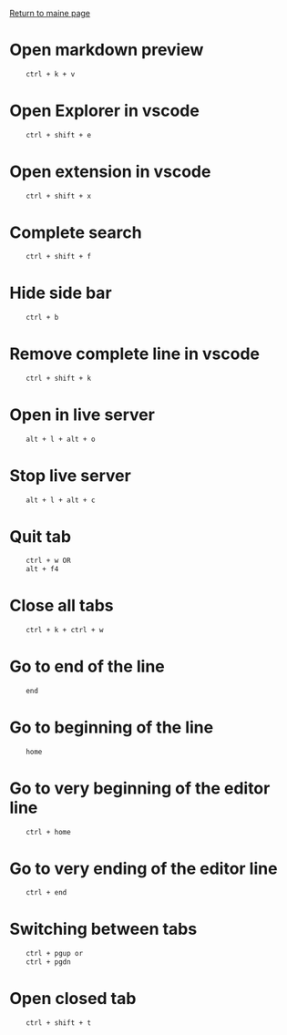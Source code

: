 [Return to maine page](../readme.md)

# Open markdown preview

```bash
    ctrl + k + v
```

# Open Explorer in vscode

```bash
    ctrl + shift + e
```

# Open extension in vscode

```bash
    ctrl + shift + x
```

# Complete search

```bash
    ctrl + shift + f
```

# Hide side bar

```bash
    ctrl + b
```

# Remove complete line in vscode

```bash
    ctrl + shift + k
```

# Open in live server

```bash
    alt + l + alt + o
```

# Stop live server

```bash
    alt + l + alt + c
```

# Quit tab

```bash
    ctrl + w OR
    alt + f4
```

# Close all tabs

```bash
    ctrl + k + ctrl + w
```

# Go to end of the line

```bash
    end
```

# Go to beginning of the line

```bash
    home
```

# Go to very beginning of the editor line

```bash
    ctrl + home
```

# Go to very ending of the editor line

```bash
    ctrl + end
```

# Switching between tabs

```bash
    ctrl + pgup or
    ctrl + pgdn
```

# Open closed tab

```bash
    ctrl + shift + t
```
